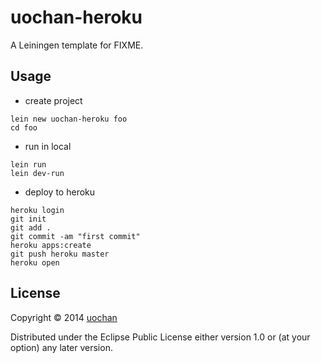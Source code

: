 # uochan-heroku

A Leiningen template for FIXME.

## Usage

 * create project
```
lein new uochan-heroku foo
cd foo
```
 * run in local
```
lein run
lein dev-run
```

 * deploy to heroku
```
heroku login
git init
git add .
git commit -am "first commit"
heroku apps:create
git push heroku master
heroku open
```

## License

Copyright © 2014 [uochan](http://twitter.com/uochan)

Distributed under the Eclipse Public License either version 1.0 or (at
your option) any later version.
